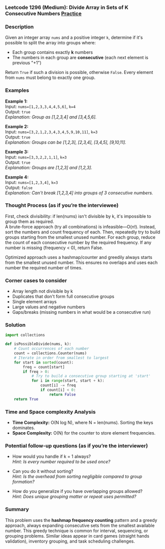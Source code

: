 ### Leetcode 1296 (Medium): Divide Array in Sets of K Consecutive Numbers [Practice](https://leetcode.com/problems/divide-array-in-sets-of-k-consecutive-numbers)

### Description  
Given an integer array `nums` and a positive integer `k`, determine if it's possible to split the array into groups where:
- Each group contains exactly **k** numbers  
- The numbers in each group are **consecutive** (each next element is previous "+1")

Return `True` if such a division is possible, otherwise `False`. Every element from `nums` must belong to exactly one group.

### Examples  

**Example 1:**  
Input: `nums=[1,2,3,3,4,4,5,6]`, `k=4`  
Output: `true`  
*Explanation: Group as [1,2,3,4] and [3,4,5,6].*

**Example 2:**  
Input: `nums=[3,2,1,2,3,4,3,4,5,9,10,11]`, `k=3`  
Output: `true`  
*Explanation: Groups can be [1,2,3], [2,3,4], [3,4,5], [9,10,11].*

**Example 3:**  
Input: `nums=[3,3,2,2,1,1]`, `k=3`  
Output: `true`  
*Explanation: Groups are [1,2,3] and [1,2,3].*

**Example 4:**  
Input: `nums=[1,2,3,4]`, `k=3`  
Output: `false`  
*Explanation: Can't break [1,2,3,4] into groups of 3 consecutive numbers.*


### Thought Process (as if you’re the interviewee)  
First, check divisibility: if len(nums) isn't divisible by k, it's impossible to group them as required.  
A brute-force approach (try all combinations) is infeasible—O(n!). Instead, sort the numbers and count frequency of each. Then, repeatedly try to build groups starting from the smallest unused number. For each group, reduce the count of each consecutive number by the required frequency. If any number is missing (frequency < 0), return False. 

Optimized approach uses a hashmap/counter and greedily always starts from the smallest unused number. This ensures no overlaps and uses each number the required number of times.

### Corner cases to consider  
- Array length not divisible by k  
- Duplicates that don't form full consecutive groups  
- Single element arrays  
- Large values and negative numbers  
- Gaps/breaks (missing numbers in what would be a consecutive run)


### Solution

```python
import collections

def isPossibleDivide(nums, k):
    # Count occurrences of each number
    count = collections.Counter(nums)
    # Iterate in order from smallest to largest
    for start in sorted(count):
        freq = count[start]
        if freq > 0:
            # Try to build a consecutive group starting at 'start'
            for i in range(start, start + k):
                count[i] -= freq
                if count[i] < 0:
                    return False
    return True
```

### Time and Space complexity Analysis  

- **Time Complexity:** O(N log N), where N = len(nums). Sorting the keys dominates.
- **Space Complexity:** O(N) for the counter to store element frequencies.


### Potential follow-up questions (as if you’re the interviewer)  

- How would you handle if k = 1 always?  
  *Hint: Is every number required to be used once?*

- Can you do it without sorting?  
  *Hint: Is the overhead from sorting negligible compared to group formation?*

- How do you generalize if you have overlapping groups allowed?  
  *Hint: Does unique grouping matter or repeat uses permitted?*

### Summary
This problem uses the **hashmap frequency counting** pattern and a greedy approach, always expanding consecutive sets from the smallest available number. This greedy technique is common for interval, sequencing, or grouping problems. Similar ideas appear in card games (straight hands validation), inventory grouping, and task scheduling challenges.